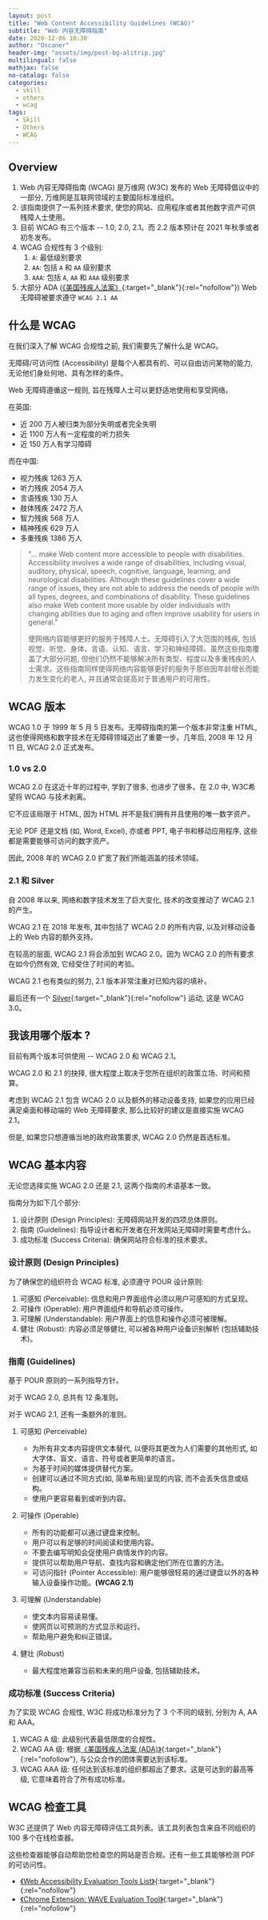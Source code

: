 ```yaml
---
layout: post
title: "Web Content Accessibility Guidelines (WCAG)"
subtitle: "Web 内容无障碍指南"
date: 2020-12-06 10:30
author: "Oscaner"
header-img: "assets/img/post-bg-alitrip.jpg"
multilingual: false
mathjax: false
no-catalog: false
categories:
  - skill
  - others
  - wcag
tags:
  - Skill
  - Others
  - WCAG
---
```


## Overview

1. Web 内容无障碍指南 (WCAG) 是万维网 (W3C) 发布的 Web 无障碍倡议中的一部分, 万维网是互联网领域的主要国际标准组织。
2. 该指南提供了一系列技术要求, 使您的网站、应用程序或者其他数字资产可供残障人士使用。
3. 目前 WCAG 有三个版本 -- 1.0, 2.0, 2.1。而 2.2 版本预计在 2021 年秋季或者初冬发布。
4. WCAG 合规性有 3 个级别:
    1. `A`: 最低级别要求
    2. `AA`: 包括 `A` 和 `AA` 级别要求
    3. `AAA`: 包括 `A`, `AA` 和 `AAA` 级别要求
5. 大部分 ADA ([《美国残疾人法案》](https://www.essentialaccessibility.com/blog/ada-guidelines-compliance){:target="_blank"}{:rel="nofollow"}) Web 无障碍被要求遵守 `WCAG 2.1 AA`

## 什么是 WCAG

在我们深入了解 WCAG 合规性之前, 我们需要先了解什么是 WCAG。

无障碍/可访问性 (Accessibility) 是每个人都具有的、可以自由访问某物的能力, 无论他们身处何地、具有怎样的条件。

Web 无障碍遵循这一规则, 旨在残障人士可以更舒适地使用和享受网络。

在英国:

- 近 200 万人被归类为部分失明或者完全失明
- 近 1100 万人有一定程度的听力损失
- 近 150 万人有学习障碍

而在中国:

- 视力残疾 1263 万人
- 听力残疾 2054 万人
- 言语残疾 130 万人
- 肢体残疾 2472 万人
- 智力残疾 568 万人
- 精神残疾 629 万人
- 多重残疾 1386 万人

> "... make Web content more accessible to people with disabilities. Accessibility involves a wide range of disabilities, including visual, auditory, physical, speech, cognitive, language, learning, and neurological disabilities. Although these guidelines cover a wide range of issues, they are not able to address the needs of people with all types, degrees, and combinations of disability. These guidelines also make Web content more usable by older individuals with changing abilities due to aging and often improve usability for users in general."
>
> 使网络内容能够更好的服务于残障人士。无障碍引入了大范围的残疾, 包括视觉、听觉、身体、言语、认知、语言、学习和神经障碍。虽然这些指南覆盖了大部分问题, 但他们仍然不能够解决所有类型、程度以及多重残疾的人士需求。这些指南同样使得网络内容能够更好的服务于那些因年龄增长而能力发生变化的老人, 并且通常会提高对于普通用户的可用性。

## WCAG 版本

WCAG 1.0 于 1999 年 5 月 5 日发布。无障碍指南的第一个版本非常注重 HTML, 这也使得网络和数字技术在无障碍领域迈出了重要一步。几年后, 2008 年 12 月 11 日, WCAG 2.0 正式发布。

### 1.0 vs 2.0

WCAG 2.0 在这近十年的过程中, 学到了很多, 也进步了很多。在 2.0 中, W3C希望将 WCAG 与技术剥离。

它不应该局限于 HTML, 因为 HTML 并不是我们拥有并且使用的唯一数字资产。

无论 PDF 还是文档 (如, Word, Excel), 亦或者 PPT, 电子书和移动应用程序, 这些都是需要能够可访问的数字资产。

因此, 2008 年的 WCAG 2.0 扩宽了我们所能涵盖的技术领域。

### 2.1 和 Silver

自 2008 年以来, 网络和数字技术发生了巨大变化, 技术的改变推动了 WCAG 2.1 的产生。

WCAG 2.1 在 2018 年发布, 其中包括了 WCAG 2.0 的所有内容, 以及对移动设备上的 Web 内容的额外支持。

在较高的层面, WCAG 2.1 将会添加到 WCAG 2.0。因为 WCAG 2.0 的所有要求在如今仍然有效, 它经受住了时间的考验。

WCAG 2.1 也有类似的努力, 2.1 版本非常注重对已知内容的填补。

最后还有一个 [Silver](https://www.w3.org/WAI/GL/task-forces/silver/work-statement){:target="_blank"}{:rel="nofollow"} 运动, 这是 WCAG 3.0。

## 我该用哪个版本 ?

目前有两个版本可供使用 -- WCAG 2.0 和 WCAG 2.1。

WCAG 2.0 和 2.1 的抉择, 很大程度上取决于您所在组织的政策立场、时间和预算。

考虑到 WCAG 2.1 包含 WCAG 2.0 以及额外的移动设备支持, 如果您的应用已经满足桌面和移动端的 Web 无障碍要求, 那么比较好的建议是直接实施 WCAG 2.1。

但是, 如果您只想遵循当地的政府政策要求, WCAG 2.0 仍然是首选标准。

## WCAG 基本内容

无论您选择实施 WCAG 2.0 还是 2.1, 这两个指南的术语基本一致。

指南分为如下几个部分:

1. 设计原则 (Design Principles): 无障碍网站开发的四项总体原则。
2. 指南 (Guidelines): 指导设计者和开发者在开发网站无障碍时需要考虑什么。
3. 成功标准 (Success Criteria): 确保网站符合标准的技术要求。

### 设计原则 (Design Principles)

为了确保您的组织符合 WCAG 标准, 必须遵守 POUR 设计原则:

1. 可感知 (Perceivable): 信息和用户界面组件必须以用户可感知的方式呈现。
2. 可操作 (Operable): 用户界面组件和导航必须可操作。
3. 可理解 (Understandable): 用户界面上的信息和操作必须可被理解。
4. 健壮 (Robust): 内容必须足够健壮, 可以被各种用户设备识别解析 (包括辅助技术)。

### 指南 (Guidelines)

基于 POUR 原则的一系列指导方针。

对于 WCAG 2.0, 总共有 12 条准则。

对于 WCAG 2.1, 还有一条额外的准则。

1. 可感知 (Perceivable)

    - 为所有非文本内容提供文本替代, 以便将其更改为人们需要的其他形式, 如大字体、盲文、语言、符号或者更简单的语言。
    - 为基于时间的媒体提供替代方案。
    - 创建可以通过不同方式(如, 简单布局)呈现的内容, 而不会丢失信息或结构。
    - 使用户更容易看到或听到内容。

2. 可操作 (Operable)

    - 所有的功能都可以通过键盘来控制。
    - 用户可以有足够的时间阅读和使用内容。
    - 不要去编写明知会促使用户病情发作的内容。
    - 提供可以帮助用户导航、查找内容和确定他们所在位置的方法。
    - 可访问指针 (Pointer Accessible): 用户能够很轻易的通过键盘以外的各种输入设备操作功能。**(WCAG 2.1)**

3. 可理解 (Understandable)

    - 使文本内容易读易懂。
    - 使网页以可预测的方式显示和运行。
    - 帮助用户避免和纠正错误。

4. 健壮 (Robust)

    - 最大程度地兼容当前和未来的用户设备, 包括辅助技术。

### 成功标准 (Success Criteria)

为了实现 WCAG 合规性, W3C 将成功标准分为了 3 个不同的级别, 分别为 A, AA 和 AAA。

1. WCAG A 级: 此级别代表最低限度的合规性。
2. WCAG AA 级: 根据[《美国残疾人法案 (ADA)》](https://www.essentialaccessibility.com/blog/ada-guidelines-compliance){:target="_blank"}{:rel="nofollow"}, 与公众合作的团体需要达到该标准。
3. WCAG AAA 级: 任何达到该标准的组织都超出了要求。这是可达到的最高等级, 它意味着符合了所有成功标准。

## WCAG 检查工具

W3C 还提供了 Web 内容无障碍评估工具列表。该工具列表包含来自不同组织的 100 多个在线检查器。

这些检查器能够自动帮助您检查您的网站是否合规。还有一些工具能够检测 PDF 的可访问性。

- [《Web Accessibility Evaluation Tools List》](https://www.w3.org/WAI/ER/tools/){:target="_blank"}{:rel="nofollow"}
- [《Chrome Extension: WAVE Evaluation Tool》](https://chrome.google.com/webstore/detail/wave-evaluation-tool/jbbplnpkjmmeebjpijfedlgcdilocofh){:target="_blank"}{:rel="nofollow"}
